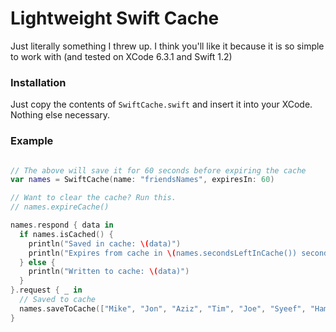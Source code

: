 # Lightweight Swift Cache

Just literally something I threw up. I think you'll like it because it is so simple to work with (and tested on XCode 6.3.1 and Swift 1.2)

### Installation

Just copy the contents of `SwiftCache.swift` and insert it into your XCode. Nothing else necessary.

### Example

```swift

// The above will save it for 60 seconds before expiring the cache
var names = SwiftCache(name: "friendsNames", expiresIn: 60)

// Want to clear the cache? Run this.
// names.expireCache()

names.respond { data in
  if names.isCached() {
    println("Saved in cache: \(data)")
    println("Expires from cache in \(names.secondsLeftInCache()) seconds")
  } else {
    println("Written to cache: \(data)")
  }
}.request { _ in
  // Saved to cache
  names.saveToCache(["Mike", "Jon", "Aziz", "Tim", "Joe", "Syeef", "Hamer", "Li", "Gregor"])
}

```